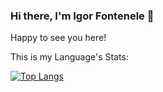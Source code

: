 ### Hi there, I'm Igor Fontenele 👋

Happy to see you here!

This is my Language's Stats:


[![Top Langs](https://github-readme-stats.vercel.app/api/top-langs/?username=igorfontenele)](https://github.com/igorfontenele/github-readme-stats)

<!--
**igorfontenele/igorfontenele** is a ✨ _special_ ✨ repository because its `README.md` (this file) appears on your GitHub profile.

Here are some ideas to get you started:

- 🔭 I’m currently working on ...
- 🌱 I’m currently learning ...
- 👯 I’m looking to collaborate on ...
- 🤔 I’m looking for help with ...
- 💬 Ask me about ...
- 📫 How to reach me: ...
- 😄 Pronouns: ...
- ⚡ Fun fact: ...
-->
